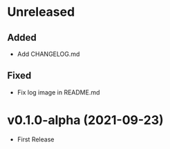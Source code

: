 # Unreleased

## Added

- Add CHANGELOG.md

## Fixed

- Fix log image in README.md

# v0.1.0-alpha (2021-09-23)

- First Release
